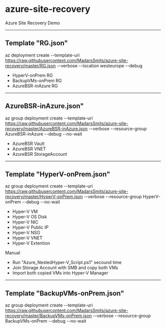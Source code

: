# azure-site-recovery
Azure Site Recovery Demo 

---------------
Template "RG.json"
---------------
az deployment create --template-uri https://raw.githubusercontent.com/MadarsSmits/azure-site-recovery/master/RG.json --verbose --location westeurope --debug

- HyperV-onPrem RG
- BackupVMs-onPrem RG
- AzureBSR-inAzure RG

------------------------
AzureBSR-inAzure.json"
------------------------
az group deployment create --template-uri https://raw.githubusercontent.com/MadarsSmits/azure-site-recovery/master/AzureBSR-inAzure.json --verbose --resource-group AzureBSR-inAzure --debug --no-wait

- AzureBSR Vault
- AzureBSR VNET
- AzureBSR StorageAccount

------------------------
Template "HyperV-onPrem.json"
------------------------
az group deployment create --template-uri https://raw.githubusercontent.com/MadarsSmits/azure-site-recovery/master/HyperV-onPrem.json --verbose --resource-group HyperV-onPrem --debug --no-wait

- Hyper-V VM
- Hyper-V OS Disk
- Hyper-V NIC
- Hyper-V Public IP
- Hyper-V NSG
- Hyper-V VNET
- Hyper-V Extention

Manual
- Run "Azure_NestedHyper-V_Script.ps1" secound time
- Join Storage Account with SMB and copy both VMs
- Import both copied VMs into Hyper-V Manager

------------------------
Template "BackupVMs-onPrem.json"
------------------------
az group deployment create --template-uri https://raw.githubusercontent.com/MadarsSmits/azure-site-recovery/master/BackupVMs-onPrem.json --verbose --resource-group BackupVMs-onPrem --debug --no-wait
